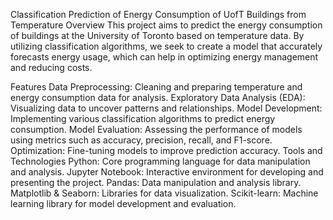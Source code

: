 Classification Prediction of Energy Consumption of UofT Buildings from Temperature
Overview
This project aims to predict the energy consumption of buildings at the University of Toronto based on temperature data. By utilizing classification algorithms, we seek to create a model that accurately forecasts energy usage, which can help in optimizing energy management and reducing costs.

Features
Data Preprocessing: Cleaning and preparing temperature and energy consumption data for analysis.
Exploratory Data Analysis (EDA): Visualizing data to uncover patterns and relationships.
Model Development: Implementing various classification algorithms to predict energy consumption.
Model Evaluation: Assessing the performance of models using metrics such as accuracy, precision, recall, and F1-score.
Optimization: Fine-tuning models to improve prediction accuracy.
Tools and Technologies
Python: Core programming language for data manipulation and analysis.
Jupyter Notebook: Interactive environment for developing and presenting the project.
Pandas: Data manipulation and analysis library.
Matplotlib & Seaborn: Libraries for data visualization.
Scikit-learn: Machine learning library for model development and evaluation.
